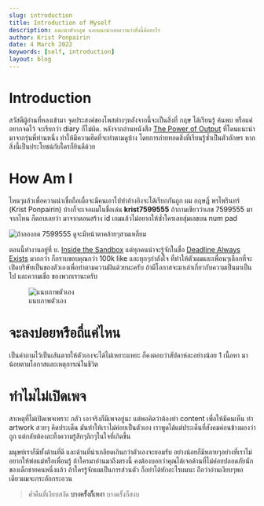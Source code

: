 ```yaml
---
slug: introduction
title: Introduction of Myself
description: แนะนำตัวกฤษ และแนะนำบทความว่าสิ่งนี้คืออะไร
author: Krist Ponpairin
date: 4 March 2022
keywords: [self, introduction]
layout: blog
---
```


<script>
  import { onMount } from 'svelte'
  import profile_image from './profile.jpg'
  import numpad_image from './numpad.jpg'
  onMount(() => {
    console.log('ok')
  })
</script>

# Introduction

สวัสดีผู้อ่านที่หลงเข้ามา จุดประสงค์ของโพสต่างๆหลังจากนี้จะเป็นสิ่งที่ กฤษ ได้เรียนรู้ ค้นพบ หรือแค่อยากจดไว้ จะเรียกว่า diary ก็ไม่ผิด. หลังจากอ่านหนังสือ [The Power of Output](https://www.blockdit.com/posts/5f25278aff78ef0c9c2ecbfb) ที่โดนแนะนำมาจากรุ่นพี่ท่านหนึ่ง ทำให้มีความฮึดที่จะทำตามดูบ้าง โดยการถ่ายทอดสิ่งที่เรียนรู้ซ้ำเป็นตัวอักษร หากสิ่งนี้เป็นประโยชน์กับใครก็ยินดีด้วย

# How Am I

ไหนๆแล้วเพื่อความน่าเชื่อถือเผื่อจะมีคนเอาไปทำอ้างอิงจะได้เรียกกันถูก ผม กฤษฏิ์ พรไพรินทร์ (Krist Ponpairin) บ้างก็จะเจอผมในชื่อเล่น **krist7599555** ถ้าถามเชียวว่าเลข 7599555 มาจากไหน ก็ตอบเลยว่า มาจากตอนสร้าง id เกมแล้วไม่อยากให้ซ้ำใครเลยสุ่มเลขบน num pad

![ถ้าลองกด 7599555 ดูจะมีหน้าตาคล้ายๆสามเหลี่ยม]({numpad_image})

ตอนนี้ทำงานอยู่ที่ บ. [Inside the Sandbox](https://fb.com/insidethesandbox) แต่ทุกคนน่าจะรู้จักในชื่อ [Deadline Always Exists](https://www.facebook.com/deadlinealwaysexists) มากกว่า ก็กราบขอบคุณกว่า 100k like และทุกๆกำลังใจ ที่ทำให้ตัวผมและเพื่อนๆเลือกที่จะเปิดบริษัทเป็นของตัวเองเพื่อทำตามความฝันด้วยนะครับ ถ้ามีโอกาสจะมาเล่าเกี่ยวกับความเป็นมาเป็นไป และความเชื่อ ของพวกเรานะครับ

<figure>
  <img src={profile_image} class="w-[min(100%,250px)]" alt="แนบภาพตัวเอง">
  <figcaption>แนบภาพตัวเอง</figcaption>
</figure>

# จะลงบ่อยหรือถี่แค่ไหน

เป็นคำถามไว้เป็นเส้นตายให้ตัวเองจะได้ไม่เหยาะแหยะ ก็คงตอบว่าสัปดาห์ละอย่างน้อย 1 เนื้อหา มาน้อยตามโอกาสและเหตุการณ์ในชีวิต

# ทำไมไม่เปิดเพจ

สาเหตุที่ไม่เปิดเพจเพราะ กลัว เอาจริงก็มีเพจอยู่นะ แต่พอคิดว่าต้องทำ content เพื่อให้มีคนเห็น ทำ artwork สวยๆ คิดประเด็น มันทำให้เราไม่ค่อยเป็นตัวเอง เราพูดได้แต่ประเด็นที่สังคมค่อนข้างมองว่าถูก แต่กลับต้องละทิ้งความรู้สึกๆลึกๆในใจที่เกิดขึ้น

มนุษย์เราก็มีทั้งด้านที่ดี และด้านที่น่าเกลียดเกินกว่าตัวเองจะยอมรับ อย่างน้อยก็มีหลายๆอย่างที่เราไม่อยากให้พ่อแม่หรือเพื่อนรู้ ถ้าใครมาอ่านมาถึงตรงนี้ คงต้องบอกว่าคุณได้เจอด้านที่ไม่ค่อยปลอดภัยนักของเด็กชายคนหนึ่งแล้ว ถ้าใครรู้จักผมเป็นการส่วนตัว ก็อย่าได้ทักอะไรผมนะ ถือว่าอ่านเงียบๆพอ เดียวผมจะกระอักกระอวน

> ค่ำคืนที่เงียบสงัด **บางครั้งก็เหงา** บางครั้งก็สงบ

